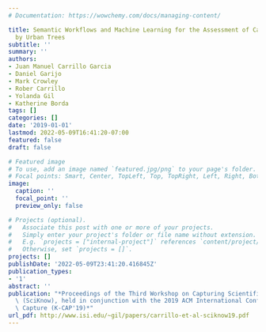 ```yaml
---
# Documentation: https://wowchemy.com/docs/managing-content/

title: Semantic Workflows and Machine Learning for the Assessment of Carbon Storage
  by Urban Trees
subtitle: ''
summary: ''
authors:
- Juan Manuel Carrillo Garcia
- Daniel Garijo
- Mark Crowley
- Rober Carrillo
- Yolanda Gil
- Katherine Borda
tags: []
categories: []
date: '2019-01-01'
lastmod: 2022-05-09T16:41:20-07:00
featured: false
draft: false

# Featured image
# To use, add an image named `featured.jpg/png` to your page's folder.
# Focal points: Smart, Center, TopLeft, Top, TopRight, Left, Right, BottomLeft, Bottom, BottomRight.
image:
  caption: ''
  focal_point: ''
  preview_only: false

# Projects (optional).
#   Associate this post with one or more of your projects.
#   Simply enter your project's folder or file name without extension.
#   E.g. `projects = ["internal-project"]` references `content/project/deep-learning/index.md`.
#   Otherwise, set `projects = []`.
projects: []
publishDate: '2022-05-09T23:41:20.416845Z'
publication_types:
- '1'
abstract: ''
publication: "*Proceedings of the Third Workshop on Capturing Scientific Knowledge\
  \ (SciKnow), held in conjunction with the 2019 ACM International Conference on Knowledge\
  \ Capture (K-CAP'19)*"
url_pdf: http://www.isi.edu/~gil/papers/carrillo-et-al-sciknow19.pdf
---
```

